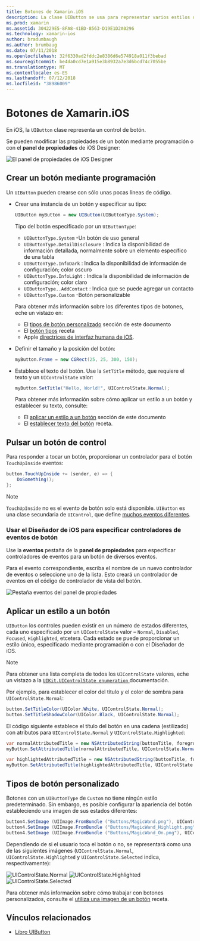 ```yaml
---
title: Botones de Xamarin.iOS
description: La clase UIButton se usa para representar varios estilos diferentes del botón en las pantallas de iOS. Esta guía presentan las distintas opciones para trabajar con los botones de iOS.
ms.prod: xamarin
ms.assetid: 304229E5-8FA8-41BD-8563-D19E1D2A0296
ms.technology: xamarin-ios
author: bradumbaugh
ms.author: brumbaug
ms.date: 07/11/2018
ms.openlocfilehash: 32f6330ad2fddc2e8386d6e574918a011f3bebad
ms.sourcegitcommit: be4da0cd7e1a915e3b8932a7e3d6bcd74c7055be
ms.translationtype: MT
ms.contentlocale: es-ES
ms.lasthandoff: 07/12/2018
ms.locfileid: "38986009"
---
```

# <a name="buttons-in-xamarinios"></a>Botones de Xamarin.iOS

En iOS, la `UIButton` clase representa un control de botón.

Se pueden modificar las propiedades de un botón mediante programación o con el **panel de propiedades** de iOS Designer:

![El panel de propiedades de iOS Designer](buttons-images/properties.png "el panel de propiedades del Diseñador de iOS")

## <a name="creating-a-button-programmatically"></a>Crear un botón mediante programación

Un `UIButton` pueden crearse con sólo unas pocas líneas de código.

- Crear una instancia de un botón y especificar su tipo:

  ```csharp
  UIButton myButton = new UIButton(UIButtonType.System);
  ```

  Tipo del botón especificado por un `UIButtonType`:

  - `UIButtonType.System` -Un botón de uso general
  - `UIButtonType.DetailDisclosure` : Indica la disponibilidad de información detallada, normalmente sobre un elemento específico de una tabla
  - `UIButtonType.InfoDark` : Indica la disponibilidad de información de configuración; color oscuro
  - `UIButtonType.InfoLight` : Indica la disponibilidad de información de configuración; color claro
  - `UIButtonType..AddContact` : Indica que se puede agregar un contacto
  - `UIButtonType.Custom` -Botón personalizable

  Para obtener más información sobre los diferentes tipos de botones, eche un vistazo en:
  
  - El [tipos de botón personalizado](#custom-button-types) sección de este documento
  - El [botón tipos](https://github.com/xamarin/recipes/tree/master/Recipes/ios/standard_controls/buttons/create_different_types_of_buttons) receta
  - Apple [directrices de interfaz humana de iOS](https://developer.apple.com/design/human-interface-guidelines/ios/controls/buttons/).

- Definir el tamaño y la posición del botón:

  ```csharp
  myButton.Frame = new CGRect(25, 25, 300, 150);
  ```

- Establece el texto del botón. Use la `SetTitle` método, que requiere el texto y un `UIControlState` valor:

  ```csharp
  myButton.SetTitle("Hello, World!", UIControlState.Normal);
  ```

  Para obtener más información sobre cómo aplicar un estilo a un botón y establecer su texto, consulte:

  - El [aplicar un estilo a un botón](#styling-a-button) sección de este documento
  - El [establecer texto del botón](https://github.com/xamarin/recipes/tree/master/Recipes/ios/standard_controls/buttons/set_button_text) receta.

## <a name="handling-a-button-tap"></a>Pulsar un botón de control

Para responder a tocar un botón, proporcionar un controlador para el botón `TouchUpInside` eventos:

```csharp
button.TouchUpInside += (sender, e) => {
    DoSomething();
};
```

> [!NOTE]
> `TouchUpInside` no es el evento de botón solo está disponible. `UIButton` es una clase secundaria de `UIControl`, que define [muchos eventos diferentes](https://developer.xamarin.com/api/type/UIKit.UIControlEvent/).

### <a name="using-the-ios-designer-to-specify-button-event-handlers"></a>Usar el Diseñador de iOS para especificar controladores de eventos de botón

Use la **eventos** pestaña de la **panel de propiedades** para especificar controladores de eventos para un botón de diversos eventos.

Para el evento correspondiente, escriba el nombre de un nuevo controlador de eventos o seleccione uno de la lista. Esto creará un controlador de eventos en el código de controlador de vista del botón.

![Pestaña eventos del panel de propiedades](buttons-images/image1.png "pestaña eventos del panel de propiedades")

## <a name="styling-a-button"></a>Aplicar un estilo a un botón

`UIButton` los controles pueden existir en un número de estados diferentes, cada uno especificado por un `UIControlState` valor – `Normal`, `Disabled`, `Focused`, `Highlighted`, etcetera. Cada estado se puede proporcionar un estilo único, especificado mediante programación o con el Diseñador de iOS.

> [!NOTE]
> Para obtener una lista completa de todos los `UIControlState` valores, eche un vistazo a la [ `UIKit.UIControlState enumeration` ](https://developer.xamarin.com/api/type/UIKit.UIControlState/) documentación.

Por ejemplo, para establecer el color del título y el color de sombra para `UIControlState.Normal`:

```csharp
button.SetTitleColor(UIColor.White, UIControlState.Normal);
button.SetTitleShadowColor(UIColor.Black, UIControlState.Normal);
```

El código siguiente establece el título del botón en una cadena (estilizado) con atributos para `UIControlState.Normal` y `UIControlState.Highlighted`:

```csharp
var normalAttributedTitle = new NSAttributedString(buttonTitle, foregroundColor: UIColor.Blue, strikethroughStyle: NSUnderlineStyle.Single);
myButton.SetAttributedTitle(normalAttributedTitle, UIControlState.Normal);

var highlightedAttributedTitle = new NSAttributedString(buttonTitle, foregroundColor: UIColor.Green, strikethroughStyle: NSUnderlineStyle.Thick);
myButton.SetAttributedTitle(highlightedAttributedTitle, UIControlState.Highlighted);
```

## <a name="custom-button-types"></a>Tipos de botón personalizado

Botones con un `UIButtonType` de `Custom` no tiene ningún estilo predeterminado. Sin embargo, es posible configurar la apariencia del botón estableciendo una imagen de sus estados diferentes:

```csharp
button4.SetImage (UIImage.FromBundle ("Buttons/MagicWand.png"), UIControlState.Normal);
button4.SetImage (UIImage.FromBundle ("Buttons/MagicWand_Highlight.png"), UIControlState.Highlighted);
button4.SetImage (UIImage.FromBundle ("Buttons/MagicWand_On.png"), UIControlState.Selected);
```

Dependiendo de si el usuario toca el botón o no, se representará como una de las siguientes imágenes (`UIControlState.Normal`, `UIControlState.Highlighted` y `UIControlState.Selected` indica, respectivamente):

![UIControlState.Normal](buttons-images/image22.png "UIControlState.Normal")
![UIControlState.Highlighted](buttons-images/image23.png "UIControlState.Highlighted") 
 ![UIControlState.Selected](buttons-images/image24.png "UIControlState.Selected")

Para obtener más información sobre cómo trabajar con botones personalizados, consulte el [utiliza una imagen de un botón](https://github.com/xamarin/recipes/tree/master/Recipes/ios/standard_controls/buttons/use_an_image_for_a_button) receta.

## <a name="related-links"></a>Vínculos relacionados

- [Libro UIButton](https://developer.xamarin.com/workbooks/ios/user-interface/UIbutton/uibutton.workbook)

